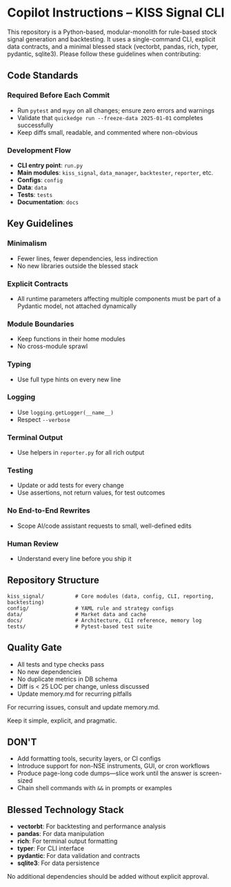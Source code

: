 # Copilot Instructions – KISS Signal CLI

This repository is a Python-based, modular-monolith for rule-based stock signal generation and backtesting. It uses a single-command CLI, explicit data contracts, and a minimal blessed stack (vectorbt, pandas, rich, typer, pydantic, sqlite3). Please follow these guidelines when contributing:

## Code Standards

### Required Before Each Commit
- Run `pytest` and `mypy` on all changes; ensure zero errors and warnings
- Validate that `quickedge run --freeze-data 2025-01-01` completes successfully  
- Keep diffs small, readable, and commented where non-obvious

### Development Flow
- **CLI entry point**: `run.py`
- **Main modules**: `kiss_signal`, `data_manager`, `backtester`, `reporter`, etc.
- **Configs**: `config`
- **Data**: `data`
- **Tests**: `tests`
- **Documentation**: `docs`

## Key Guidelines

### Minimalism
- Fewer lines, fewer dependencies, less indirection
- No new libraries outside the blessed stack

### Explicit Contracts
- All runtime parameters affecting multiple components must be part of a Pydantic model, not attached dynamically

### Module Boundaries
- Keep functions in their home modules
- No cross-module sprawl

### Typing
- Use full type hints on every new line

### Logging
- Use `logging.getLogger(__name__)`
- Respect `--verbose`

### Terminal Output
- Use helpers in `reporter.py` for all rich output

### Testing
- Update or add tests for every change
- Use assertions, not return values, for test outcomes

### No End-to-End Rewrites
- Scope AI/code assistant requests to small, well-defined edits

### Human Review
- Understand every line before you ship it

## Repository Structure

```
kiss_signal/          # Core modules (data, config, CLI, reporting, backtesting)
config/               # YAML rule and strategy configs
data/                 # Market data and cache
docs/                 # Architecture, CLI reference, memory log
tests/                # Pytest-based test suite
```

## Quality Gate

- All tests and type checks pass
- No new dependencies
- No duplicate metrics in DB schema
- Diff is < 25 LOC per change, unless discussed
- Update memory.md for recurring pitfalls

For recurring issues, consult and update memory.md.

Keep it simple, explicit, and pragmatic.

## DON'T

- Add formatting tools, security layers, or CI configs
- Introduce support for non-NSE instruments, GUI, or cron workflows
- Produce page-long code dumps—slice work until the answer is screen-sized
- Chain shell commands with `&&` in prompts or examples

## Blessed Technology Stack

- **vectorbt**: For backtesting and performance analysis
- **pandas**: For data manipulation
- **rich**: For terminal output formatting
- **typer**: For CLI interface
- **pydantic**: For data validation and contracts
- **sqlite3**: For data persistence

No additional dependencies should be added without explicit approval.